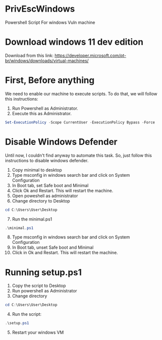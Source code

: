 # PrivEscWindows
Powershell Script For windows Vuln machine

# Download windows 11 dev edition
Download from this link: https://developer.microsoft.com/pt-br/windows/downloads/virtual-machines/

# First, Before anything
We need to enable our machine to execute scripts.
To do that, we will follow this instructions:

1) Run Powershell as Administrator.
2) Execute this as Administrator.

```powershell
Set-ExecutionPolicy -Scope CurrentUser -ExecutionPolicy Bypass -Force
```

# Disable Windows Defender

Until now, I couldn't find anyway to automate this task. So, just follow this instructions to disable windows defender.

1) Copy minimal to desktop
2) Type msconfig in windows search bar and click on System Configuration
3) In Boot tab, set Safe boot and Minimal
4) Click Ok and Restart. This will restart the machine.
5) Open poweshell as administrator
6) Change directory to Desktop

```powershell
cd C:\Users\User\Desktop
```

7) Run the minimal.ps1

```powershell
.\minimal.ps1
```
8) Type msconfig in windows search bar and click on System Configuration
9) In Boot tab, unset Safe boot and Minimal
10) Click in Ok and Restart. This will restart the machine.

# Running setup.ps1

1) Copy the script to Desktop
2) Run powershell as Administrator
3) Change directory

```powershell
cd C:\Users\User\Desktop
```
4) Run the script:
```powershell
.\setup.ps1
```

5) Restart your windows VM